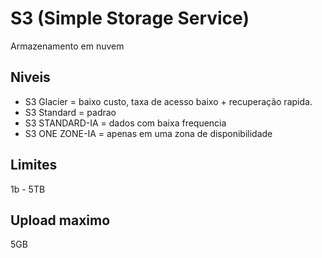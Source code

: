 # S3 (Simple Storage Service)

Armazenamento em nuvem

## Niveis

- S3 Glacier = baixo custo, taxa de acesso baixo + recuperação rapida.
- S3 Standard = padrao
- S3 STANDARD-IA = dados com baixa frequencia
- S3 ONE ZONE-IA = apenas em uma zona de disponibilidade

## Limites

1b - 5TB

## Upload maximo

5GB
